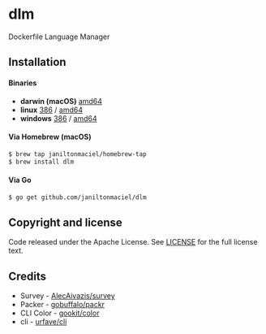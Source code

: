 # dlm

Dockerfile Language Manager

## Installation

#### Binaries

- **darwin (macOS)** [amd64](https://github.com/janiltonmaciel/dlm/releases/download/1.10.0/dlm_1.10.0_macOS_amd64.tar.gz)
- **linux** [386](https://github.com/janiltonmaciel/dlm/releases/download/1.10.0/dlm_1.10.0_linux_386.tar.gz) / [amd64](https://github.com/janiltonmaciel/dlm/releases/download/1.10.0/dlm_1.10.0_linux_amd64.tar.gz)
- **windows** [386](https://github.com/janiltonmaciel/dlm/releases/download/1.10.0/dlm_1.10.0_windows_386.zip) / [amd64](https://github.com/janiltonmaciel/dlm/releases/download/1.10.0/dlm_1.10.0_windows_amd64.zip)

#### Via Homebrew (macOS)
```bash
$ brew tap janiltonmaciel/homebrew-tap
$ brew install dlm
```

#### Via Go

```bash
$ go get github.com/janiltonmaciel/dlm
```

## Copyright and license

Code released under the Apache License. See
[LICENSE](https://github.com/janiltonmaciel/dlm/blob/master/LICENSE) for the full license text.

## Credits

* Survey - [AlecAivazis/survey](https://github.com/AlecAivazis/survey)
* Packer - [gobuffalo/packr](https://github.com/gobuffalo/packr)
* CLI Color - [gookit/color](https://github.com/gookit/color)
* cli - [urfave/cli](https://github.com/urfave/cli)
